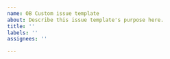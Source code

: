 ```yaml
---
name: OB Custom issue template
about: Describe this issue template's purpose here.
title: ''
labels: ''
assignees: ''

---
```




